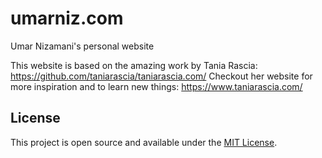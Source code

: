 # umarniz.com

Umar Nizamani's personal website

This website is based on the amazing work by Tania Rascia: https://github.com/taniarascia/taniarascia.com/
Checkout her website for more inspiration and to learn new things: https://www.taniarascia.com/

## License

This project is open source and available under the [MIT License](LICENSE).
